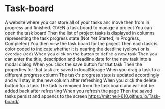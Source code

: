 # Task-board
A website where you can store all of your tasks and move then from in progress and finished.
GIVEN a task board to manage a project
You can open the task board
Then the list of project tasks is displayed in columns representing the task progress state (Not Yet Started, In Progress, Completed)
You then view the task board for the project
Then each task is color coded to indicate whether it is nearing the deadline (yellow) or is overdue (red)
When you click on the button to define a new task
Then you can enter the title, description and deadline date for the new task into a modal dialog
When you click the save button for that task
Then the properties for that task are saved in localStorage
When you drag a task to a different progress column
The task's progress state is updated accordingly and will stay in the new column after refreshing
When you click the delete button for a task
The task is removed from the task board and will not be added back after refreshing
When you refresh the page
Then the saved tasks persist and appends to the screen
https://mitchell-610.github.io/Task-board/